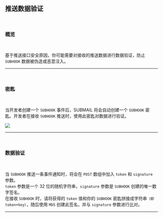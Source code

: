 ## 推送数据验证

<br>

### **概览**

<br>

基于推送接口安全原因，你可能需要对接收的推送数据进行数据验证，防止 `SUBHOOK` 数据被伪造或恶意注入。

---

<br>

### **密匙**

<br>

当开发者创建一个 `SUBHOOK` 事件后，SUBMAIL 将会自动创建一个 `SUBHOOK` 密匙。开发者在接收 `SUBHOOK` 推送时，使用此密匙对数据进行验证。

![](https://libraries.mysubmail.com/public/99040a5a4bb73c0f8ab0495dae84a27f/images/ba4b3ab8a89c83f358a632d7d9cf8b6d.png)

---

<br>

### **数据验证**

<br>

当 `SUBHOOK` 推送一条事件通知时，将会在 `POST` 数组中加入 `token` 和 `signature` 参数。  
`token` 参数是一个 32 位的随机字符串，`signature` 参数是 `SUBHOOK` 创建的唯一数字签名。  
在接收 `SUBHOOK` 时，请将获得的 `token` 值和你的 `SUBHOOK` 密匙拼接成字符串`（即 token+key）`，随后使用 `MD5` 创建此签名，并与 `signature` 参数进行比对。

------